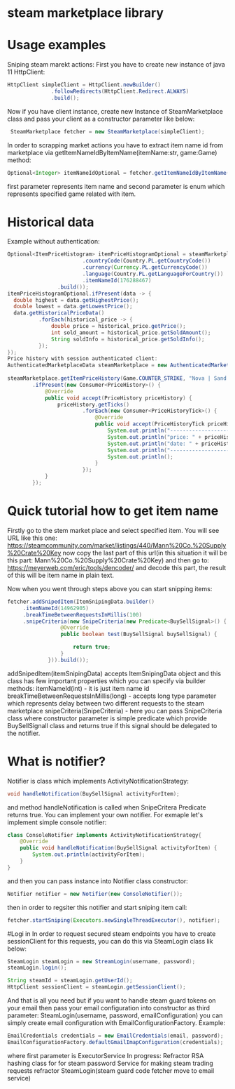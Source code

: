 # steam marketplace library

# Usage examples

Sniping steam marekt actions:
  First you have to create new instance of java 11 HttpClient:
  ```java 
 HttpClient simpleClient = HttpClient.newBuilder()
                .followRedirects(HttpClient.Redirect.ALWAYS)
                .build();
  ```
  Now if you have client instance, create new Instance of SteamMarketplace class and pass your client as a constructor parameter like below:
 ```java 
  SteamMarketplace fetcher = new SteamMarketplace(simpleClient);
 ```
 In order to scrapping market actions you have to extract item name id from marketplace via getItemNameIdByItemName(itemName:str, game:Game) method:
  ```java 
 Optional<Integer> itemNameIdOptional = fetcher.getItemNameIdByItemName("Mann Co. Supply Crate Key", Game.COUNTER_STRIKE);
  ```
  first parameter represents item name and second parameter is enum which represents specified game related with item.
  
  # Historical data
  Example without authentication:
```java 
Optional<ItemPriceHistogram> itemPriceHistogramOptional = steamMarketplace.getItemPriceHistogram(RequestObject.builder()
                        .countryCode(Country.PL.getCountryCode())
                        .currency(Currency.PL.getCurrencyCode())
                        .language(Country.PL.getLanguageForCountry())
                        .itemNameId(176288467)
                .build());
itemPriceHistogramOptional.ifPresent(data -> {
  double highest = data.getHighestPrice();
  double lowest = data.getLowestPrice();
  data.getHistoricalPriceData()
          .forEach(historical_price -> {
              double price = historical_price.getPrice();
              int sold_amount = historical_price.getSoldAmount();
              String soldInfo = historical_price.getSoldInfo();
          });
});
Price history with session authenticated client: 
AuthenticatedMarketplaceData steamMarketplace = new AuthenticatedMarketplaceData(sessionClient);
        
steamMarketplace.getItemPriceHistory(Game.COUNTER_STRIKE, "Nova | Sand Dune (Field-Tested)")
        .ifPresent(new Consumer<PriceHistory>() {
            @Override
            public void accept(PriceHistory priceHistory) {
                priceHistory.getTicks()
                        .forEach(new Consumer<PriceHistoryTick>() {
                            @Override
                            public void accept(PriceHistoryTick priceHistoryTick) {
                                System.out.println("----------------------------");
                                System.out.println("price: " + priceHistoryTick.getPrice());
                                System.out.println("date: " + priceHistoryTick.getDate());
                                System.out.println("----------------------------");
                                System.out.println();
                            }
                        });
            }
        });
```
  # Quick tutorial how to get item name
  Firstly go to the stem market place and select specified item. You will see URL like this one: 
  https://steamcommunity.com/market/listings/440/Mann%20Co.%20Supply%20Crate%20Key
  now copy the last part of this url(in this situation it will be this part: Mann%20Co.%20Supply%20Crate%20Key)
  and then go to: https://meyerweb.com/eric/tools/dencoder/ and decode this part, the result of this will be item name in plain text.
  
  Now when you went through steps above you can start snipping items:
   ```java 
fetcher.addSnipedItem(ItemSnipingData.builder()
        .itemNameId(14962905)
        .breakTimeBetweenRequestsInMillis(100)
        .snipeCriteria(new SnipeCriteria(new Predicate<BuySellSignal>() {
                    @Override
                    public boolean test(BuySellSignal buySellSignal) {

                        return true;
                    }
                })).build());
```
addSnipedItem(itemSnipingData) accepts ItemSnipingData object and this class has few important properties which you can specify via builder methods:
itemNameId(int) - it is just item name id
breakTimeBetweenRequestsInMillis(long) - accepts long type parameter which represents delay between two different requests to the steam marketplace
snipeCriteria(SnipeCriteria) - here you can pass SnipeCriteria class where constructor parameter is simple predicate which provide BuySellSignall class 
and returns true if this signal should be delegated to the notifier. 
# What is notifier?
Notifier is class which implements ActivityNotificationStrategy:
 ```java 
void handleNotification(BuySellSignal activityForItem);
  ```
 and method handleNotification is called when SnipeCritera Predicate returns true. You can implement your own notifier. For exmaple let's implement simple
 console notifier:
  ```java 
class ConsoleNotifier implements ActivityNotificationStrategy{
      @Override
      public void handleNotification(BuySellSignal activityForItem) {
          System.out.println(activityForItem);
      }
}
```
and then you can pass instance into Notifier class constructor:
```java 
Notifier notifier = new Notifier(new ConsoleNotifier());
```
then in order to regsiter this notifier and start sniping item call:
```java 
fetcher.startSniping(Executors.newSingleThreadExecutor(), notifier);
```
#Logi in
In order to request secured steam endpoints you have to create sessionClient for this requests, you can do this via SteamLogin class lik below:
```java
SteamLogin steamLogin = new StreamLogin(username, password);
steamLogin.login();

String steamId = steamLogin.getUserId();
HttpClient sessionClient = steamLogin.getSessionClient();
```
And that is all you need but if you want to handle steam guard tokens on your email then pass your email configuration into constructor as third parameter:
SteamLogin(username, password, emailConfiguration)
you can simply create email configuration with EmailConfigurationFactory. 
Example:
```java
EmailCredentials credentials = new EmailCredentials(email, password);
EmailConfigurationFactory.defaultGmailImapConfiguration(credentials);
```
where first parameter is ExecutorService
In progress:
  Refractor RSA hashing class for for steam password
  Service for making steam trading requests
  refractor SteamLogin(steam guard code fetcher move to email service)
